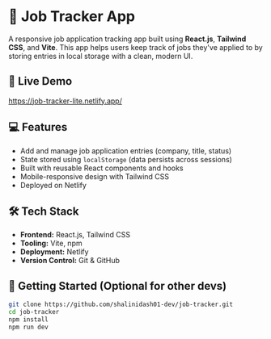 # 📝 Job Tracker App

A responsive job application tracking app built using **React.js**, **Tailwind CSS**, and **Vite**. This app helps users keep track of jobs they've applied to by storing entries in local storage with a clean, modern UI.

## 🔗 Live Demo
https://job-tracker-lite.netlify.app/

## 💻 Features

- Add and manage job application entries (company, title, status)
- State stored using `localStorage` (data persists across sessions)
- Built with reusable React components and hooks
- Mobile-responsive design with Tailwind CSS
- Deployed on Netlify

## 🛠 Tech Stack

- **Frontend:** React.js, Tailwind CSS
- **Tooling:** Vite, npm
- **Deployment:** Netlify
- **Version Control:** Git & GitHub

## 📁 Getting Started (Optional for other devs)

```bash
git clone https://github.com/shalinidash01-dev/job-tracker.git
cd job-tracker
npm install
npm run dev
